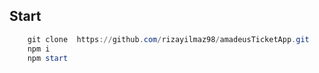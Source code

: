 ## Start
```powershell
    git clone  https://github.com/rizayilmaz98/amadeusTicketApp.git
    npm i 
    npm start
```
